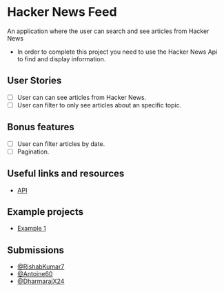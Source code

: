 # Hacker News Feed

An application where the user can search and see articles from Hacker News

-   In order to complete this project you need to use the Hacker News Api to find and display information.

## User Stories

-   [ ] User can can see articles from Hacker News.
-   [ ] User can filter to only see articles about an specific topic.

## Bonus features

-   [ ] User can filter articles by date.
-   [ ] Pagination.

## Useful links and resources

-   [API](https://hn.algolia.com/api)

## Example projects

- [Example 1](https://www.youtube.com/watch?v=LN6Dol_fX0w)

## Submissions
- [@RishabKumar7](https://dazzling-snyder-c0a36c.netlify.com)
- [@Antoine60](https://hopeful-hodgkin-f4a6e6.netlify.app/)
- [@DharmarajX24](https://wp.dharmaraj.tech/hacker-news/)

